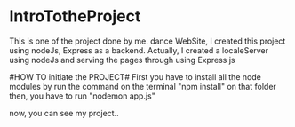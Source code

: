 # IntroTotheProject
This is one of the project done by me. dance WebSite,
I created this project using nodeJs, Express as a backend.
Actually, I created a localeServer using nodeJs and serving the pages through using Express js

#HOW TO initiate the PROJECT#
First you have to install all the node modules by run the command on the terminal "npm install" on that folder then,
you have to run "nodemon app.js"

now, you can see my project..

